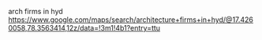 

arch firms in hyd
https://www.google.com/maps/search/architecture+firms+in+hyd/@17.4260058,78.3563414,12z/data=!3m1!4b1?entry=ttu



